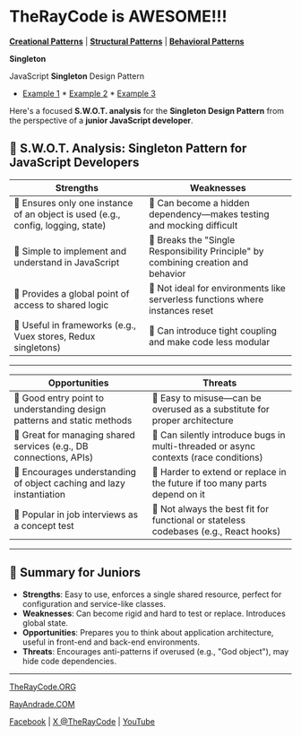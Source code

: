 # TheRayCode is AWESOME!!!

**[Creational Patterns](../README.md)** | **[Structural Patterns](../../Structural/README.md)** | **[Behavioral Patterns](../../Behavioral/README.md)**

**Singleton**

JavaScript **Singleton** Design Pattern

 * [Example 1](./Example1/README.md) * [Example 2](./Example2/README.md) * [Example 3](./Example3/README.md)


Here's a focused **S.W\.O.T. analysis** for the **Singleton Design Pattern** from the perspective of a **junior JavaScript developer**.

## 🧠 **S.W\.O.T. Analysis: Singleton Pattern for JavaScript Developers**

| **S**trengths                                                                    | **W**eaknesses                                                                     |
| -------------------------------------------------------------------------------- | ---------------------------------------------------------------------------------- |
| 🔹 Ensures only one instance of an object is used (e.g., config, logging, state) | 🔹 Can become a hidden dependency—makes testing and mocking difficult              |
| 🔹 Simple to implement and understand in JavaScript                              | 🔹 Breaks the "Single Responsibility Principle" by combining creation and behavior |
| 🔹 Provides a global point of access to shared logic                             | 🔹 Not ideal for environments like serverless functions where instances reset      |
| 🔹 Useful in frameworks (e.g., Vuex stores, Redux singletons)                    | 🔹 Can introduce tight coupling and make code less modular                         |

---

| **O**pportunities                                                       | **T**hreats                                                                          |
| ----------------------------------------------------------------------- | ------------------------------------------------------------------------------------ |
| 🔹 Good entry point to understanding design patterns and static methods | 🔹 Easy to misuse—can be overused as a substitute for proper architecture            |
| 🔹 Great for managing shared services (e.g., DB connections, APIs)      | 🔹 Can silently introduce bugs in multi-threaded or async contexts (race conditions) |
| 🔹 Encourages understanding of object caching and lazy instantiation    | 🔹 Harder to extend or replace in the future if too many parts depend on it          |
| 🔹 Popular in job interviews as a concept test                          | 🔹 Not always the best fit for functional or stateless codebases (e.g., React hooks) |

---

## 🎯 Summary for Juniors

* **Strengths**: Easy to use, enforces a single shared resource, perfect for configuration and service-like classes.
* **Weaknesses**: Can become rigid and hard to test or replace. Introduces global state.
* **Opportunities**: Prepares you to think about application architecture, useful in front-end and back-end environments.
* **Threats**: Encourages anti-patterns if overused (e.g., "God object"), may hide code dependencies.

---


[TheRayCode.ORG](https://www.TheRayCode.org)  

[RayAndrade.COM](https://www.RayAndrade.com)

[Facebook](https://www.facebook.com@TheRayCode/) | [X @TheRayCode](https://www.x.com@TheRayCode/) | [YouTube](https://www.youtube.com@TheRayCode/)
